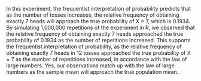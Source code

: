 In this experiment, the frequentist interpretation of probability predicts that as the
number of tosses increases, the relative frequency of obtaining exactly 7 heads will
approach the true probability of X = 7, which is 0.1934. By simulating 1,000,000
repetitions of the experiment in R, we observed that the relative frequency of obtaining
exactly 7 heads approached the true probability of 0.1934 as the number of repetitions
increased. This supports the frequentist interpretation of probability, as the relative
frequency of obtaining exactly 7 heads in 12 tosses approached the true probability of X
= 7 as the number of repetitions increased, in accordance with the law of large
numbers.
Yes, our observations match up with the law of large numbers as the sample mean
will approach the true population mean..
